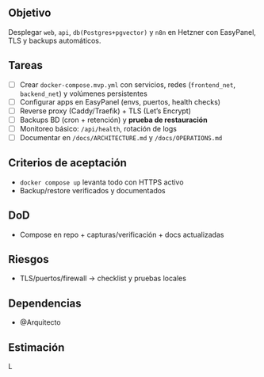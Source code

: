 ## Objetivo
Desplegar `web`, `api`, `db(Postgres+pgvector)` y `n8n` en Hetzner con EasyPanel, TLS y backups automáticos.

## Tareas
- [ ] Crear `docker-compose.mvp.yml` con servicios, redes (`frontend_net`, `backend_net`) y volúmenes persistentes
- [ ] Configurar apps en EasyPanel (envs, puertos, health checks)
- [ ] Reverse proxy (Caddy/Traefik) + TLS (Let’s Encrypt)
- [ ] Backups BD (cron + retención) y **prueba de restauración**
- [ ] Monitoreo básico: `/api/health`, rotación de logs
- [ ] Documentar en `/docs/ARCHITECTURE.md` y `/docs/OPERATIONS.md`

## Criterios de aceptación
- `docker compose up` levanta todo con HTTPS activo
- Backup/restore verificados y documentados

## DoD
- Compose en repo + capturas/verificación + docs actualizadas

## Riesgos
- TLS/puertos/firewall → checklist y pruebas locales

## Dependencias
- @Arquitecto

## Estimación
L

